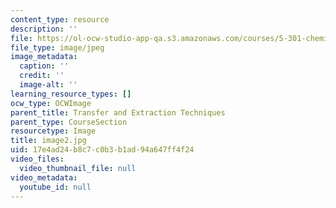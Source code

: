 ```yaml
---
content_type: resource
description: ''
file: https://ol-ocw-studio-app-qa.s3.amazonaws.com/courses/5-301-chemistry-laboratory-techniques-january-iap-2012/17e4ad24b8c7c0b3b1ad94a647ff4f24_image2.jpg
file_type: image/jpeg
image_metadata:
  caption: ''
  credit: ''
  image-alt: ''
learning_resource_types: []
ocw_type: OCWImage
parent_title: Transfer and Extraction Techniques
parent_type: CourseSection
resourcetype: Image
title: image2.jpg
uid: 17e4ad24-b8c7-c0b3-b1ad-94a647ff4f24
video_files:
  video_thumbnail_file: null
video_metadata:
  youtube_id: null
---
```

